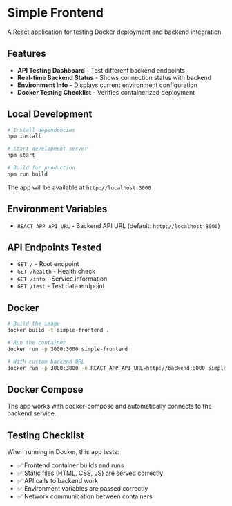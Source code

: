 # Simple Frontend

A React application for testing Docker deployment and backend integration.

## Features

- **API Testing Dashboard** - Test different backend endpoints
- **Real-time Backend Status** - Shows connection status with backend
- **Environment Info** - Displays current environment configuration
- **Docker Testing Checklist** - Verifies containerized deployment

## Local Development

```bash
# Install dependencies
npm install

# Start development server
npm start

# Build for production
npm run build
```

The app will be available at `http://localhost:3000`

## Environment Variables

- `REACT_APP_API_URL` - Backend API URL (default: `http://localhost:8000`)

## API Endpoints Tested

- `GET /` - Root endpoint
- `GET /health` - Health check
- `GET /info` - Service information
- `GET /test` - Test data endpoint

## Docker

```bash
# Build the image
docker build -t simple-frontend .

# Run the container
docker run -p 3000:3000 simple-frontend

# With custom backend URL
docker run -p 3000:3000 -e REACT_APP_API_URL=http://backend:8000 simple-frontend
```

## Docker Compose

The app works with docker-compose and automatically connects to the backend service.

## Testing Checklist

When running in Docker, this app tests:

- ✅ Frontend container builds and runs
- ✅ Static files (HTML, CSS, JS) are served correctly
- ✅ API calls to backend work
- ✅ Environment variables are passed correctly
- ✅ Network communication between containers
